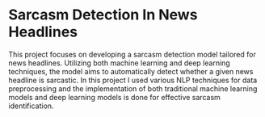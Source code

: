 # Sarcasm Detection In News Headlines
This project focuses on developing a sarcasm detection model tailored for news headlines. Utilizing both machine learning and deep learning techniques, the model aims to automatically detect whether a given news headline is sarcastic. In this project I used various NLP techniques for data preprocessing and the implementation of both traditional machine learning models and deep learning models is done for effective sarcasm identification.

